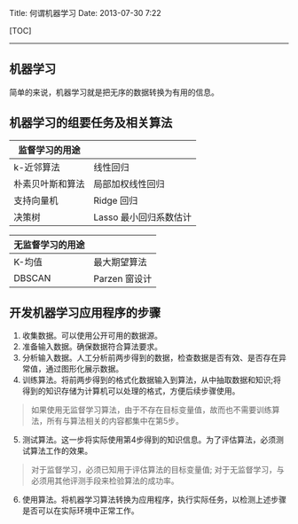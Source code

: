Title: 何谓机器学习
Date: 2013-07-30 7:22

[TOC]

* * *

## 机器学习

简单的来说，机器学习就是把无序的数据转换为有用的信息。

## 机器学习的组要任务及相关算法

| 监督学习的用途  | |
|----------------| ------------- |
| k-近邻算法      | 线性回归       |
| 朴素贝叶斯和算法 | 局部加权线性回归 |
| 支持向量机      | Ridge 回归
| 决策树         | Lasso 最小回归系数估计 |

| 无监督学习的用途 | |
|------------   | ------------- |
| K-均值        | 最大期望算法 | 
| DBSCAN       | Parzen 窗设计 |

## 开发机器学习应用程序的步骤

1. 收集数据。可以使用公开可用的数据源。
2. 准备输入数据。确保数据符合算法要求。
3. 分析输入数据。人工分析前两步得到的数据，检查数据是否有效、是否存在异常值，通过图形化展示数据。
4. 训练算法。将前两步得到的格式化数据输入到算法，从中抽取数据和知识;将得到的知识存储为计算机可以处理的格式，方便后续步骤使用。
  > 如果使用无监督学习算法，由于不存在目标变量值，故而也不需要训练算法，所有与算法相关的内容都集中在第5步。
5. 测试算法。这一步将实际使用第4步得到的知识信息。为了评估算法，必须测试算法工作的效果。
  > 对于监督学习，必须已知用于评估算法的目标变量值;
  > 对于无监督学习，与必须用其他评测手段来检验算法的成功率。
6. 使用算法。将机器学习算法转换为应用程序，执行实际任务，以检测上述步骤是否可以在实际环境中正常工作。